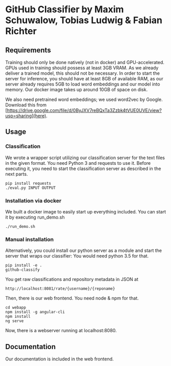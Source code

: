 # GitHub Classifier by Maxim Schuwalow, Tobias Ludwig & Fabian Richter

## Requirements

Training should only be done natively (not in docker) and GPU-accelerated. GPUs used in training should possess at least 3GB VRAM. As we already deliver a trained model, this should not be necessary. In order to start the server for inference, you should have at least 8GB of available RAM, as our server already requires 5GB to load word embeddings and our model into memory. Our docker image takes up around 10GB of space on disk.

We also need pretrained word embeddings; we used word2vec by Google.
Download this from [https://drive.google.com/file/d/0ByJXV7reBQxTa3Zzbk4tVUE0UVE/view?usp=sharing](here).

## Usage

### Classification
We wrote a wrapper script utilizing our classification server for the text files in the given format. You need Python 3 and requests to use it. Before executing it, you need to start the classification server as described in the next parts.

```
pip install requests
./eval.py INPUT OUTPUT
```

### Installation via docker

We built a docker image to easily start up everything included.
You can start it by executing run_demo.sh
```
./run_demo.sh
```

### Manual installation


Alternatively, you could install our python server as a module and start the server that wraps our classifier:
You would need python 3.5 for that.
```
pip install -e .
github-classify
```

You get raw classifications and repository metadata in JSON at
```
http://localhost:8081/rate/{username}/{reponame}
```

Then, there is our web frontend. You need node & npm for that.
```
cd webapp
npm install -g angular-cli
npm install
ng serve
```
Now, there is a webserver running at localhost:8080.


## Documentation

Our documentation is included in the web frontend.
